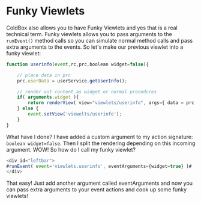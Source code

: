 # Funky Viewlets

ColdBox also allows you to have Funky Viewlets and yes that is a real technical term. Funky viewlets allows you to pass arguments to the `runEvent()` method calls so you can simulate normal method calls and pass extra arguments to the events. So let's make our previous viewlet into a funky viewlet:

```js
function userinfo(event,rc,prc,boolean widget=false){

	// place data in prc
	prc.userData = userService.getUserInfo();

	// render out content as widget or normal procedures
	if( arguments.widget ){
		return renderView( view="viewlets/userinfo", args={ data = prc.userData } );
	} else {
	    event.setView('viewelts/userinfo');
	}
}
```

What have I done? I have added a custom argument to my action signature: `boolean widget=false`. Then I split the rendering depending on this incoming argument. WOW! So how do I call my funky viewlet?

```js
<div id="leftbar">
#runEvent( event='viewlets.userinfo', eventArguments={widget=true} )#
</div>
```

That easy! Just add another argument called eventArguments and now you can pass extra arguments to your event actions and cook up some funky viewlets!

